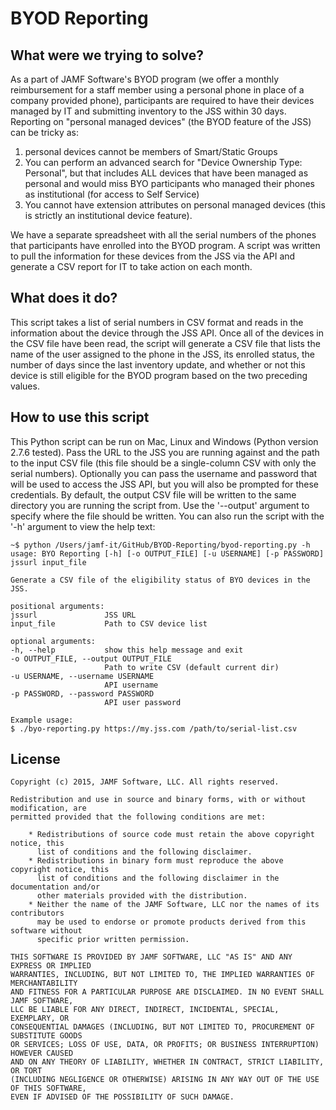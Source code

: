 # BYOD Reporting

## What were we trying to solve?

As a part of JAMF Software's BYOD program (we offer a monthly reimbursement for a staff member using a personal phone in place of a company provided phone), participants are required to have their devices managed by IT and submitting inventory to the JSS within 30 days. Reporting on "personal managed devices" (the BYOD feature of the JSS) can be tricky as:

1. personal devices cannot be members of Smart/Static Groups
2. You can perform an advanced search for "Device Ownership Type: Personal", but that includes ALL devices that have been managed as personal and would miss BYO participants who managed their phones as institutional (for access to Self Service)
3. You cannot have extension attributes on personal managed devices (this is strictly an institutional device feature).

We have a separate spreadsheet with all the serial numbers of the phones that participants have enrolled into the BYOD program. A script was written to pull the information for these devices from the JSS via the API and generate a CSV report for IT to take action on each month.

## What does it do?

This script takes a list of serial numbers in CSV format and reads in the information about the device through the JSS API. Once all of the devices in the CSV file have been read, the script will generate a CSV file that lists the name of the user assigned to the phone in the JSS, its enrolled status, the number of days since the last inventory update, and whether or not this device is still eligible for the BYOD program based on the two preceding values.

## How to use this script

This Python script can be run on Mac, Linux and Windows (Python version 2.7.6 tested).
Pass the URL to the JSS you are running against and the path to the input CSV file (this file should be a single-column CSV with only the serial numbers). Optionally you can pass the username and password that will be used to access the JSS API, but you will also be prompted for these credentials. By default, the output CSV file will be written to the same directory you are running the script from. Use the '--output' argument to specify where the file should be written.
You can also run the script with the '-h' argument to view the help text:

```
~$ python /Users/jamf-it/GitHub/BYOD-Reporting/byod-reporting.py -h
usage: BYO Reporting [-h] [-o OUTPUT_FILE] [-u USERNAME] [-p PASSWORD]
jssurl input_file

Generate a CSV file of the eligibility status of BYO devices in the JSS.

positional arguments:
jssurl               JSS URL
input_file           Path to CSV device list

optional arguments:
-h, --help           show this help message and exit
-o OUTPUT_FILE, --output OUTPUT_FILE
                     Path to write CSV (default current dir)
-u USERNAME, --username USERNAME
                     API username
-p PASSWORD, --password PASSWORD
                     API user password

Example usage:
$ ./byo-reporting.py https://my.jss.com /path/to/serial-list.csv
``` 

## License

```
Copyright (c) 2015, JAMF Software, LLC. All rights reserved.

Redistribution and use in source and binary forms, with or without modification, are
permitted provided that the following conditions are met:

    * Redistributions of source code must retain the above copyright notice, this
      list of conditions and the following disclaimer.
    * Redistributions in binary form must reproduce the above copyright notice, this
      list of conditions and the following disclaimer in the documentation and/or
      other materials provided with the distribution.
    * Neither the name of the JAMF Software, LLC nor the names of its contributors
      may be used to endorse or promote products derived from this software without
      specific prior written permission.
      
THIS SOFTWARE IS PROVIDED BY JAMF SOFTWARE, LLC "AS IS" AND ANY EXPRESS OR IMPLIED
WARRANTIES, INCLUDING, BUT NOT LIMITED TO, THE IMPLIED WARRANTIES OF MERCHANTABILITY
AND FITNESS FOR A PARTICULAR PURPOSE ARE DISCLAIMED. IN NO EVENT SHALL JAMF SOFTWARE,
LLC BE LIABLE FOR ANY DIRECT, INDIRECT, INCIDENTAL, SPECIAL, EXEMPLARY, OR
CONSEQUENTIAL DAMAGES (INCLUDING, BUT NOT LIMITED TO, PROCUREMENT OF SUBSTITUTE GOODS
OR SERVICES; LOSS OF USE, DATA, OR PROFITS; OR BUSINESS INTERRUPTION) HOWEVER CAUSED
AND ON ANY THEORY OF LIABILITY, WHETHER IN CONTRACT, STRICT LIABILITY, OR TORT
(INCLUDING NEGLIGENCE OR OTHERWISE) ARISING IN ANY WAY OUT OF THE USE OF THIS SOFTWARE,
EVEN IF ADVISED OF THE POSSIBILITY OF SUCH DAMAGE.
```
